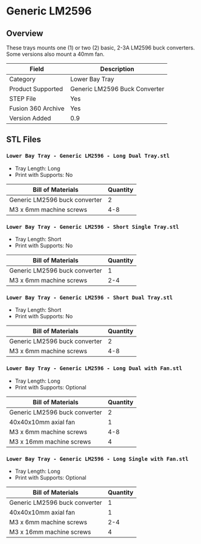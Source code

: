 # Generic LM2596

## Overview

These trays mounts one (1) or two (2) basic, 2-3A LM2596 buck converters. Some versions also mount a 40mm fan.

| Field                 | Description               |
|-----------------------|---------------------------|
| Category              | Lower Bay Tray            |
| Product Supported     | Generic LM2596 Buck Converter   |
| STEP File             | Yes                       |
| Fusion 360 Archive    | Yes                       |
| Version Added         | 0.9                       |

## STL Files

### `Lower Bay Tray - Generic LM2596 - Long Dual Tray.stl`

- Tray Length: Long
- Print with Supports: No

| Bill of Materials              | Quantity |
|--------------------------------|----------|
| Generic LM2596 buck converter  | 2        |
| M3 x 6mm machine screws        | 4-8      |

### `Lower Bay Tray - Generic LM2596 - Short Single Tray.stl`

- Tray Length: Short
- Print with Supports: No

| Bill of Materials             | Quantity |
|-------------------------------|----------|
| Generic LM2596 buck converter | 1        |
| M3 x 6mm machine screws       | 2-4      |

### `Lower Bay Tray - Generic LM2596 - Short Dual Tray.stl`

- Tray Length: Short
- Print with Supports: No

| Bill of Materials              | Quantity |
|--------------------------------|----------|
| Generic LM2596 buck converter  | 2        |
| M3 x 6mm machine screws        | 4-8      |

### `Lower Bay Tray - Generic LM2596 - Long Dual with Fan.stl`

- Tray Length: Long
- Print with Supports: Optional

| Bill of Materials             | Quantity |
|-------------------------------|----------|
| Generic LM2596 buck converter | 2        |
| 40x40x10mm axial fan          | 1        |
| M3 x 6mm machine screws       | 4-8      |
| M3 x 16mm machine screws      | 4        |

### `Lower Bay Tray - Generic LM2596 - Long Single with Fan.stl`

- Tray Length: Long
- Print with Supports: Optional

| Bill of Materials             | Quantity |
|-------------------------------|----------|
| Generic LM2596 buck converter | 1        |
| 40x40x10mm axial fan          | 1        |
| M3 x 6mm machine screws       | 2-4      |
| M3 x 16mm machine screws      | 4        |